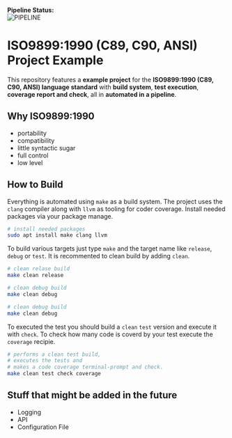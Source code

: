 **Pipeline Status:**   
![PIPELINE](https://github.com/Felix-Quehl/c89-project-template/workflows/Continuous%20Integration/badge.svg?branch=main&event=push)

# ISO9899:1990 (C89, C90, ANSI) Project Example

This repository features a **example project** for the **ISO9899:1990 (C89, C90, ANSI) language standard** with **build system**, **test execution**, **coverage report and check**, all in **automated in a pipeline**.

## Why ISO9899:1990

* portability
* compatibility
* little syntactic sugar
* full control
* low level

## How to Build

Everything is automated using `make` as a build system.
The project uses the `clang` compiler along with `llvm` as tooling for coder coverage.
Install needed packages via your package manage.

```bash
# install needed packages
sudo apt install make clang llvm
```

To build various targets just type `make` and the target name like `release`, `debug` or `test`.
It is recommented to clean build by adding `clean`.

```bash
# clean relase build
make clean release

# clean debug build
make clean debug

# clean debug build
make clean debug
```

To executed the test you should build a `clean` `test` version and execute it with `check`.
To check how many code is coverd by your test execute the `coverage` recipie.

```bash
# performs a clean test build,
# executes the tests and
# makes a code coverage terminal-prompt and check.
make clean test check coverage
```

## Stuff that might be added in the future

* Logging
* API
* Configuration File
